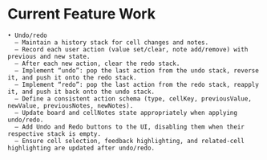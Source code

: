 # Current Feature Work

    • Undo/redo
      – Maintain a history stack for cell changes and notes.
      – Record each user action (value set/clear, note add/remove) with previous and new state.
      – After each new action, clear the redo stack.
      – Implement “undo”: pop the last action from the undo stack, reverse it, and push it onto the redo stack.
      – Implement “redo”: pop the last action from the redo stack, reapply it, and push it back onto the undo stack.
      – Define a consistent action schema (type, cellKey, previousValue, newValue, previousNotes, newNotes).
      – Update board and cellNotes state appropriately when applying undo/redo.
      – Add Undo and Redo buttons to the UI, disabling them when their respective stack is empty.
      – Ensure cell selection, feedback highlighting, and related-cell highlighting are updated after undo/redo.